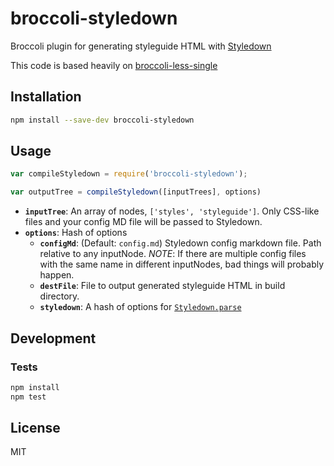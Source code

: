 # broccoli-styledown

Broccoli plugin for generating styleguide HTML with [Styledown](https://github.com/styledown/styledown)


This code is based heavily on
[broccoli-less-single](https://github.com/gabrielgrant/broccoli-less-single)

## Installation

```bash
npm install --save-dev broccoli-styledown
```

## Usage

```js
var compileStyledown = require('broccoli-styledown');

var outputTree = compileStyledown([inputTrees], options)
```

* **`inputTree`**: An array of nodes, `['styles', 'styleguide']`. Only CSS-like files and your config MD file will be passed to Styledown.
* **`options`**: Hash of options
  * **`configMd`**: (Default: `config.md`) Styledown config markdown file. Path relative to any inputNode. *NOTE*: If there are multiple config files with the same name in different inputNodes, bad things will probably happen.
  * **`destFile`**: File to output generated styleguide HTML in build directory.
  * **`styledown`**: A hash of options for [`Styledown.parse`](https://github.com/styledown/styledown/blob/master/index.js)

## Development

### Tests

```bash
npm install
npm test
```

## License

MIT
